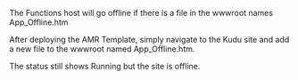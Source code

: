 The Functions host will go offline if there is a file in the wwwroot names App_Offline.htm

After deploying the AMR Template, simply navigate to the Kudu site and add a new file to the wwwroot named App_Offline.htm.

The status still shows Running but the site is offline. 
